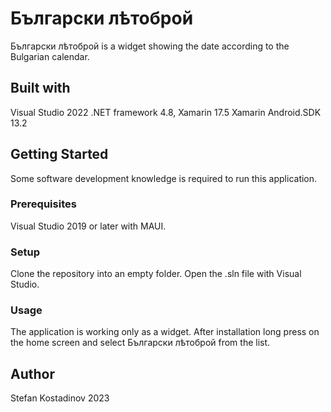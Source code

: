 # Български лѣтоброй

Български лѣтоброй is a widget showing the date according to the Bulgarian calendar.

## Built with
Visual Studio 2022
.NET framework 4.8, Xamarin 17.5
Xamarin Android.SDK 13.2

## Getting Started

Some software development knowledge is required to run this application.

### Prerequisites

Visual Studio 2019 or later with MAUI.

### Setup

Clone the repository into an empty folder. Open the .sln file with Visual Studio.

### Usage

The application is working only as a widget. After installation long press on the home screen and select Български лѣтоброй from the list.

## Author
Stefan Kostadinov
2023